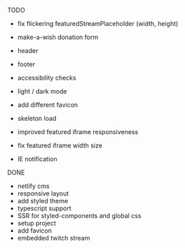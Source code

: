 TODO

- fix flickering featuredStreamPlaceholder (width, height)

- make-a-wish donation form
- header
- footer
- accessibility checks
- light / dark mode
- add different favicon
- skeleton load
- improved featured iframe responsiveness
- fix featured iframe width size
- IE notification

DONE

- netlify cms
- responsive layout
- add styled theme
- typescript support
- SSR for styled-components and global css
- setup project
- add favicon
- embedded twitch stream
